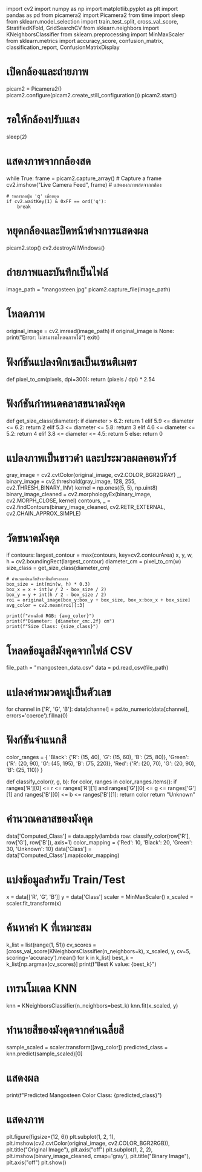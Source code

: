 import cv2
import numpy as np
import matplotlib.pyplot as plt
import pandas as pd
from picamera2 import Picamera2
from time import sleep
from sklearn.model_selection import train_test_split, cross_val_score, StratifiedKFold, GridSearchCV
from sklearn.neighbors import KNeighborsClassifier
from sklearn.preprocessing import MinMaxScaler
from sklearn.metrics import accuracy_score, confusion_matrix, classification_report, ConfusionMatrixDisplay

# เปิดกล้องและถ่ายภาพ
picam2 = Picamera2()
picam2.configure(picam2.create_still_configuration())
picam2.start()

# รอให้กล้องปรับแสง
sleep(2)

# แสดงภาพจากกล้องสด
while True:
    frame = picam2.capture_array()  # Capture a frame
    cv2.imshow("Live Camera Feed", frame)  # แสดงผลภาพสดจากกล้อง
    
    # รอการกดปุ่ม 'q' เพื่อหยุด
    if cv2.waitKey(1) & 0xFF == ord('q'):
        break

# หยุดกล้องและปิดหน้าต่างการแสดงผล
picam2.stop()
cv2.destroyAllWindows()

# ถ่ายภาพและบันทึกเป็นไฟล์
image_path = "mangosteen.jpg"
picam2.capture_file(image_path)

# โหลดภาพ
original_image = cv2.imread(image_path)
if original_image is None:
    print("Error: ไม่สามารถโหลดภาพได้")
    exit()

# ฟังก์ชันแปลงพิกเซลเป็นเซนติเมตร
def pixel_to_cm(pixels, dpi=300):
    return (pixels / dpi) * 2.54

# ฟังก์ชันกำหนดคลาสขนาดมังคุด
def get_size_class(diameter):
    if diameter > 6.2:
        return 1
    elif 5.9 <= diameter <= 6.2:
        return 2
    elif 5.3 <= diameter <= 5.8:
        return 3
    elif 4.6 <= diameter <= 5.2:
        return 4
    elif 3.8 <= diameter <= 4.5:
        return 5
    else:
        return 0

# แปลงภาพเป็นขาวดำ และประมวลผลคอนทัวร์
gray_image = cv2.cvtColor(original_image, cv2.COLOR_BGR2GRAY)
_, binary_image = cv2.threshold(gray_image, 128, 255, cv2.THRESH_BINARY_INV)
kernel = np.ones((5, 5), np.uint8)
binary_image_cleaned = cv2.morphologyEx(binary_image, cv2.MORPH_CLOSE, kernel)
contours, _ = cv2.findContours(binary_image_cleaned, cv2.RETR_EXTERNAL, cv2.CHAIN_APPROX_SIMPLE)

# วัดขนาดมังคุด
if contours:
    largest_contour = max(contours, key=cv2.contourArea)
    x, y, w, h = cv2.boundingRect(largest_contour)
    diameter_cm = pixel_to_cm(w)
    size_class = get_size_class(diameter_cm)

    # คำนวณค่าเฉลี่ยสีจากพื้นที่ตรงกลาง
    box_size = int(min(w, h) * 0.3)
    box_x = x + int(w / 2 - box_size / 2)
    box_y = y + int(h / 2 - box_size / 2)
    roi = original_image[box_y:box_y + box_size, box_x:box_x + box_size]
    avg_color = cv2.mean(roi)[:3]

    print(f"ค่าเฉลี่ยสี RGB: {avg_color}")
    print(f"Diameter: {diameter_cm:.2f} cm")
    print(f"Size Class: {size_class}")

# โหลดข้อมูลสีมังคุดจากไฟล์ CSV
file_path = "mangosteen_data.csv"
data = pd.read_csv(file_path)

# แปลงค่าหมวดหมู่เป็นตัวเลข
for channel in ['R', 'G', 'B']:
    data[channel] = pd.to_numeric(data[channel], errors='coerce').fillna(0)

# ฟังก์ชันจำแนกสี
color_ranges = {
    'Black': {'R': (15, 40), 'G': (15, 60), 'B': (25, 80)},
    'Green': {'R': (20, 90), 'G': (45, 195), 'B': (75, 220)},
    'Red': {'R': (20, 70), 'G': (20, 90), 'B': (25, 110)}
}

def classify_color(r, g, b):
    for color, ranges in color_ranges.items():
        if ranges['R'][0] <= r <= ranges['R'][1] and ranges['G'][0] <= g <= ranges['G'][1] and ranges['B'][0] <= b <= ranges['B'][1]:
            return color
    return "Unknown"

# คำนวณคลาสของมังคุด
data['Computed_Class'] = data.apply(lambda row: classify_color(row['R'], row['G'], row['B']), axis=1)
color_mapping = {'Red': 10, 'Black': 20, 'Green': 30, 'Unknown': 10}
data['Class'] = data['Computed_Class'].map(color_mapping)

# แบ่งข้อมูลสำหรับ Train/Test
x = data[['R', 'G', 'B']]
y = data['Class']
scaler = MinMaxScaler()
x_scaled = scaler.fit_transform(x)

# ค้นหาค่า K ที่เหมาะสม
k_list = list(range(1, 51))
cv_scores = [cross_val_score(KNeighborsClassifier(n_neighbors=k), x_scaled, y, cv=5, scoring='accuracy').mean() for k in k_list]
best_k = k_list[np.argmax(cv_scores)]
print(f"Best K value: {best_k}")

# เทรนโมเดล KNN
knn = KNeighborsClassifier(n_neighbors=best_k)
knn.fit(x_scaled, y)

# ทำนายสีของมังคุดจากค่าเฉลี่ยสี
sample_scaled = scaler.transform([avg_color])
predicted_class = knn.predict(sample_scaled)[0]

# แสดงผล
print(f"Predicted Mangosteen Color Class: {predicted_class}")

# แสดงภาพ
plt.figure(figsize=(12, 6))
plt.subplot(1, 2, 1), plt.imshow(cv2.cvtColor(original_image, cv2.COLOR_BGR2RGB)), plt.title("Original Image"), plt.axis("off")
plt.subplot(1, 2, 2), plt.imshow(binary_image_cleaned, cmap='gray'), plt.title("Binary Image"), plt.axis("off")
plt.show()
